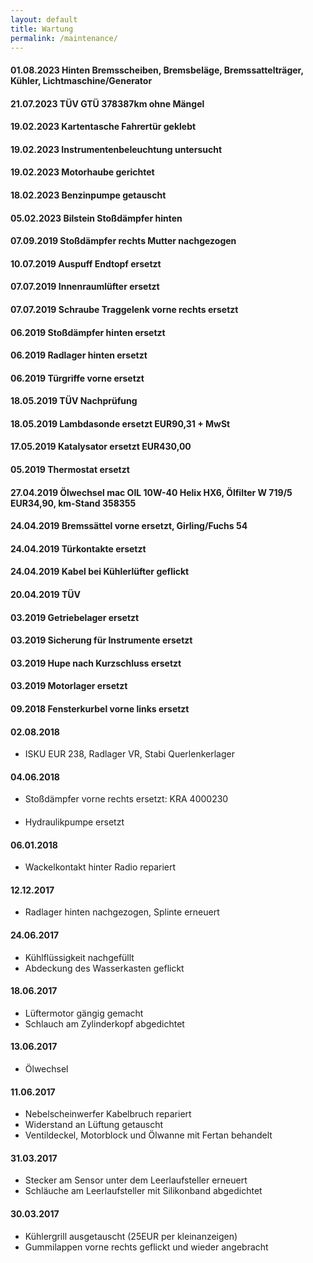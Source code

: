 ```yaml
---
layout: default
title: Wartung
permalink: /maintenance/
---
```


#### 01.08.2023 Hinten Bremsscheiben, Bremsbeläge, Bremssattelträger, Kühler, Lichtmaschine/Generator

#### 21.07.2023 TÜV GTÜ 378387km ohne Mängel

#### 19.02.2023 Kartentasche Fahrertür geklebt

#### 19.02.2023 Instrumentenbeleuchtung untersucht 

#### 19.02.2023 Motorhaube gerichtet

#### 18.02.2023 Benzinpumpe getauscht

#### 05.02.2023 Bilstein Stoßdämpfer hinten

#### 07.09.2019 Stoßdämpfer rechts Mutter nachgezogen

#### 10.07.2019 Auspuff Endtopf ersetzt

#### 07.07.2019 Innenraumlüfter ersetzt

#### 07.07.2019 Schraube Traggelenk vorne rechts ersetzt

#### 06.2019 Stoßdämpfer hinten ersetzt

#### 06.2019 Radlager hinten ersetzt

#### 06.2019 Türgriffe vorne ersetzt

#### 18.05.2019 TÜV Nachprüfung

#### 18.05.2019 Lambdasonde ersetzt EUR90,31 + MwSt

#### 17.05.2019 Katalysator ersetzt EUR430,00

#### 05.2019 Thermostat ersetzt

#### 27.04.2019 Ölwechsel mac OIL 10W-40 Helix HX6, Ölfilter W 719/5 EUR34,90, km-Stand 358355

#### 24.04.2019 Bremssättel vorne ersetzt, Girling/Fuchs 54

#### 24.04.2019 Türkontakte ersetzt

#### 24.04.2019 Kabel bei Kühlerlüfter geflickt

#### 20.04.2019 TÜV 

#### 03.2019 Getriebelager ersetzt

#### 03.2019 Sicherung für Instrumente ersetzt

#### 03.2019 Hupe nach Kurzschluss ersetzt

#### 03.2019 Motorlager ersetzt

#### 09.2018 Fensterkurbel vorne links ersetzt

#### 02.08.2018
- ISKU EUR 238, Radlager VR, Stabi Querlenkerlager

#### 04.06.2018
- Stoßdämpfer vorne rechts ersetzt: KRA 4000230

#### 
- Hydraulikpumpe ersetzt

#### 06.01.2018
- Wackelkontakt hinter Radio repariert

#### 12.12.2017
- Radlager hinten nachgezogen, Splinte erneuert

#### 24.06.2017
- Kühlflüssigkeit nachgefüllt
- Abdeckung des Wasserkasten geflickt

#### 18.06.2017
- Lüftermotor gängig gemacht
- Schlauch am Zylinderkopf abgedichtet

#### 13.06.2017
- Ölwechsel

#### 11.06.2017
- Nebelscheinwerfer Kabelbruch repariert
- Widerstand an Lüftung getauscht
- Ventildeckel, Motorblock und Ölwanne mit Fertan behandelt

#### 31.03.2017
- Stecker am Sensor unter dem Leerlaufsteller erneuert
- Schläuche am Leerlaufsteller mit Silikonband abgedichtet 

#### 30.03.2017
- Kühlergrill ausgetauscht (25EUR per kleinanzeigen)
- Gummilappen vorne rechts geflickt und wieder angebracht
